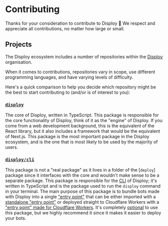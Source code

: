 # Contributing

Thanks for your consideration to contribute to Disploy 💙
We respect and appreciate all contributions, no matter how large or small.

## Projects

The Disploy ecosystem includes a number of repositories within the [Disploy](https://github.com/Disploy) organisation.

When it comes to contributions, repositories vary in scope, use different programming languages, and have varying levels of difficulty.

Here's a quick comparison to help you decide which repository might be the best to start contributing to (and/or is of interest to you):

<!-- | Repository                                                                       | Scope | Language   | Difficulty |
| -------------------------------------------------------------------------------- | ----- | ---------- | ---------- |
| [disploy](https://github.com/Disploy/disploy/tree/main/packages/disploy)         | Core  | TypeScript | Easy       |
| [disploy/cli](https://github.com/Disploy/disploy/tree/main/packages/disploy/cli) | CLI   | TypeScript | Hard       | -->

### [`disploy`]

The core of Disploy, written in TypeScript. This package is responsible for the core functionality of Disploy, think of it as the "engine" of Disploy. If you come from a web development background, this is the equivalent of the React library, but it also includes a framework that would be the equivalent of Next.js. This package is the most important package in the Disploy ecosystem, and is the one that is most likely to be used by the majority of users.

### [`disploy/cli`]

This package is not a "real package" as it lives in a folder of the [`deploy`] package since it interfaces with the core and wouldn't make sense to be a separate package. This package is responsible for the [CLI](https://en.wikipedia.org/wiki/Command-line_interface) of Disploy; it's written in TypeScript and is the package used to run the `disploy` command in your terminal. The main purpose of this package is to bundle bots made with Disploy into a single ["entry point"] that can be either imported with a [standalone "entry point"] or deployed straight to Cloudflare Workers with a ["entry point" made for Cloudflare Workers]. It's completely [optional](/docs/Reference/framework-less/) to use this package, but we highly recommend it since it makes it easier to deploy your bots.

[`disploy`]: https://github.com/Disploy/disploy/tree/main/packages/disploy
[`disploy/cli`]: https://github.com/Disploy/disploy/tree/main/packages/disploy/cli
["entry point"]: https://github.com/Disploy/disploy/tree/main/packages/disploy/cli/assets/code
[standalone "entry point"]: https://github.com/Disploy/disploy/blob/main/packages/disploy/cli/assets/code/standaloneEntry.js
["entry point" made for cloudflare workers]: https://github.com/Disploy/disploy/blob/main/packages/disploy/cli/assets/code/cfWorkerEntry.js

